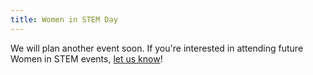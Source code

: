 ```yaml
---
title: Women in STEM Day
---
```


We will plan another event soon. If you're interested in attending future Women in STEM events, [let us know](https://frcpersevere.com/contact)!
